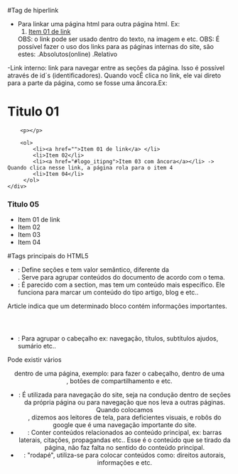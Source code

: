 #Tag de hiperlink
- Para linkar uma página html para outra página html. Ex: 
        <ol>
            <li><a href="URL">Item 01 de link</a> </li>
        </ol>
    OBS: o link pode ser usado dentro do texto, na imagem e etc.
    OBS: É possível fazer o uso dos links para as páginas internas do site, são estes: 
    .Absolutos(online)
    .Relativo

-Link interno: link para navegar entre as seções da página. Isso é possível através de id´s (identificadores). Quando vocÊ clica no link, ele vai direto para a parte da página, como se fosse uma âncora.Ex:
  <div>
        <h1 class="style">Titulo 01</h1>

        <p></p>

        <ol>
            <li><a href="">Item 01 de link</a> </li>
            <li>Item 02</li>
            <li><a href="#logo_itipng">Item 03 com âncora</a></li> -> Quando clica nesse link, a página rola para o item 4
            <li>Item 04</li>
         </ol>   
    </div>
 
 <h3 id="logo_iti.png">Titulo 05</h1>
 <ul>
                <li>Item 01 de link</a> </li>
                <li>Item 02</li>
                <li>Item 03</li>
                <li><a href="#logo_iti.png"></a>Item 04</li>
            </ul>

#Tags principais do HTML5

- <section></section>: Define seções e tem valor semântico, diferente da <div>. Serve para agrupar conteúdos do documento de acordo com o tema.

- <article></article>: É parecido com a section, mas tem um conteúdo mais específico. Ele funciona para marcar um conteúdo do tipo artigo, blog e etc.. 
Article indica que um determinado bloco contém informações importantes.

- <header></header>: Para agrupar o cabeçalho ex: navegação, títulos, subtítulos ajudos, sumário etc..
Pode existir vários <header> dentro de uma página, exemplo: para fazer o cabeçalho, dentro de uma <section>, botões de compartilhamento e etc.

- <nav></nav>: É utilizada para navegação do site, seja na condução dentro de seções da própria página ou para navegação que nos leva a outras páginas. Quando colocamos <nav>, dizemos aos leitores de tela, para deficientes visuais, e robôs do google que é uma navegação importante do site.

- <aside></aside>: Conter conteúdos relacionados ao conteúdo principal, ex: barras laterais, citações, propagandas etc.. Esse é o conteúdo que se tirado da página, não faz falta no sentido do conteúdo principal. 

- <footer></footer>: "rodapé", utiliza-se para colocar conteúdos como: direitos autorais, informações e etc.




